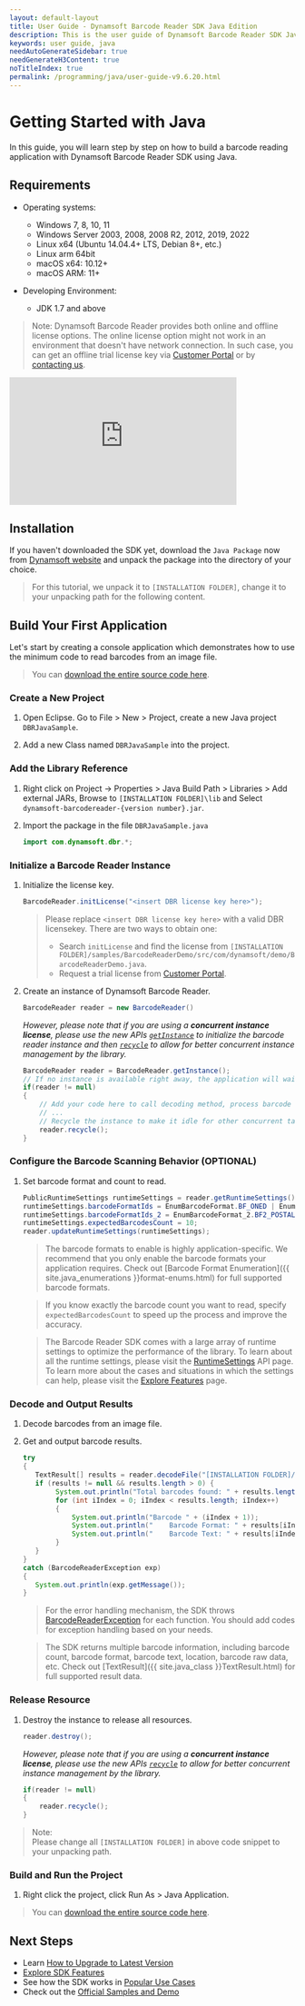 ```yaml
---
layout: default-layout
title: User Guide - Dynamsoft Barcode Reader SDK Java Edition
description: This is the user guide of Dynamsoft Barcode Reader SDK Java Edition.
keywords: user guide, java
needAutoGenerateSidebar: true
needGenerateH3Content: true
noTitleIndex: true
permalink: /programming/java/user-guide-v9.6.20.html
---
```



# Getting Started with Java

In this guide, you will learn step by step on how to build a barcode reading application with Dynamsoft Barcode Reader SDK using Java.

## Requirements

- Operating systems:
  - Windows 7, 8, 10, 11
  - Windows Server 2003, 2008, 2008 R2, 2012, 2019, 2022
  - Linux x64 (Ubuntu 14.04.4+ LTS, Debian 8+, etc.)
  - Linux arm 64bit
  - macOS x64: 10.12+
  - macOS ARM: 11+

- Developing Environment:
  - JDK 1.7 and above

>Note:
>Dynamsoft Barcode Reader provides both online and offline license options. The online license option might not work in an environment that doesn't have network connection. In such case, you can get an offline trial license key via <a href="https://www.dynamsoft.com/customer/license/trialLicense?utm_source=guide&product=dbr&package=desktop" target="_blank">Customer Portal</a> or by <a href="https://www.dynamsoft.com/company/contact/" target="_blank">contacting us</a>.

<iframe width="400" height="225" src="https://www.youtube.com/embed/05UtoF7_HJQ" title="How to Use Dynamsoft Barcode Reader Java SDK | Dynamsoft Tutorial" frameborder="0" allow="accelerometer; autoplay; clipboard-write; encrypted-media; gyroscope; picture-in-picture" allowfullscreen></iframe>

## Installation

If you haven't downloaded the SDK yet, download the `Java Package` now from <a href="https://www.dynamsoft.com/barcode-reader/downloads/?utm_source=docs" target="_blank">Dynamsoft website</a> and unpack the package into the directory of your choice.
>For this tutorial, we unpack it to `[INSTALLATION FOLDER]`, change it to your unpacking path for the following content.

## Build Your First Application

Let's start by creating a console application which demonstrates how to use the minimum code to read barcodes from an image file.  
> You can <a href="https://github.com/Dynamsoft/barcode-reader-java-samples/blob/main/samples/GeneralSettings/src/main/java/GeneralSettings.java" target="_blank">download the entire source code here</a>.

### Create a New Project

1. Open Eclipse. Go to File > New > Project,  create a new Java project `DBRJavaSample`.

2. Add a new Class named `DBRJavaSample` into the project.

### Add the Library Reference

1. Right click on Project -> Properties > Java Build Path > Libraries > Add external JARs, Browse to `[INSTALLATION FOLDER]\lib` and Select `dynamsoft-barcodereader-{version number}.jar`.

2. Import the package in the file `DBRJavaSample.java`

   ```java
   import com.dynamsoft.dbr.*;
   ```

### Initialize a Barcode Reader Instance

1. Initialize the license key.

    ```java
    BarcodeReader.initLicense("<insert DBR license key here>");
    ```

    >Please replace `<insert DBR license key here>` with a valid DBR licensekey. There are two ways to obtain one:
    >- Search `initLicense` and find the license from `[INSTALLATION FOLDER]/samples/BarcodeReaderDemo/src/com/dynamsoft/demo/BarcodeReaderDemo.java`.
    >- Request a trial license from <a href="https://www.dynamsoft.com/customer/license/trialLicense?utm_source=guide&product=dbr&package=desktop" target="_blank">Customer Portal</a>.

2. Create an instance of Dynamsoft Barcode Reader.

    ```java
    BarcodeReader reader = new BarcodeReader()
    ```

    *However, please note that if you are using a **concurrent instance license**, please use the new APIs [`getInstance`](api-reference/BarcodeReader/initialize-and-destroy.md#getinstance) to initialize the barcode reader instance and then [`recycle`](api-reference/BarcodeReader/initialize-and-destroy.md#recycle) to allow for better concurrent instance management by the library.*

    ```java
    BarcodeReader reader = BarcodeReader.getInstance();
    // If no instance is available right away, the application will wait until one becomes available
    if(reader != null)
    {
        // Add your code here to call decoding method, process barcode results and so on
        // ...
        // Recycle the instance to make it idle for other concurrent tasks
        reader.recycle();
    }
    ```

### Configure the Barcode Scanning Behavior (OPTIONAL)

1. Set barcode format and count to read.

    ```java
    PublicRuntimeSettings runtimeSettings = reader.getRuntimeSettings();
    runtimeSettings.barcodeFormatIds = EnumBarcodeFormat.BF_ONED | EnumBarcodeFormat.BF_QR_CODE;
    runtimeSettings.barcodeFormatIds_2 = EnumBarcodeFormat_2.BF2_POSTALCODE | EnumBarcodeFormat_2.BF2_DOTCODE;
    runtimeSettings.expectedBarcodesCount = 10;
    reader.updateRuntimeSettings(runtimeSettings);
    ```

    >The barcode formats to enable is highly application-specific. We recommend that you only enable the barcode formats your application requires. Check out [Barcode Format Enumeration]({{ site.java_enumerations }}format-enums.html) for full supported barcode formats.

    >If you know exactly the barcode count you want to read, specify `expectedBarcodesCount` to speed up the process and improve the accuracy.

    >The Barcode Reader SDK comes with a large array of runtime settings to optimize the performance of the library. To learn about all the runtime settings, please visit the [RuntimeSettings](api-reference/class/PublicRuntimeSettings.md) API page. To learn more about the cases and situations in which the settings can help, please visit the [Explore Features](user-guide/explore-features/index.md) page.

### Decode and Output Results

1. Decode barcodes from an image file.
2. Get and output barcode results.

    ```java
   try
   {
       TextResult[] results = reader.decodeFile("[INSTALLATION FOLDER]/images/AllSupportedBarcodeTypes.png", "");
       if (results != null && results.length > 0) {
            System.out.println("Total barcodes found: " + results.length);
            for (int iIndex = 0; iIndex < results.length; iIndex++)
            {
                System.out.println("Barcode " + (iIndex + 1));
                System.out.println("    Barcode Format: " + results[iIndex].barcodeFormatString);
                System.out.println("    Barcode Text: " + results[iIndex].barcodeText);
            }
       }     
   }
   catch (BarcodeReaderException exp)
   {
       System.out.println(exp.getMessage());
   }
    ```

    >For the error handling mechanism, the SDK throws [BarcodeReaderException]({{site.java_class}}BarcodeReaderException.html) for each function. You should add codes for exception handling based on your needs.

    >The SDK returns multiple barcode information, including barcode count, barcode format, barcode text, location, barcode raw data, etc. Check out [TextResult]({{ site.java_class }}TextResult.html) for full supported result data.

### Release Resource

1. Destroy the instance to release all resources.

    ```java
    reader.destroy();
    ```

    *However, please note that if you are using a **concurrent instance license**, please use the new APIs [`recycle`](api-reference/BarcodeReader/initialize-and-destroy.md#recycle) to allow for better concurrent instance management by the library.*

    ```java
    if(reader != null)
    {
        reader.recycle();
    }
    ```

>Note:  
Please change all `[INSTALLATION FOLDER]` in above code snippet to your unpacking path.

### Build and Run the Project

1. Right click the project, click Run As > Java Application.

> You can <a href="https://github.com/Dynamsoft/barcode-reader-java-samples/blob/main/samples/GeneralSettings/src/main/java/GeneralSettings.java" target="_blank">download the entire source code here</a>.

## Next Steps

- Learn [How to Upgrade to Latest Version](upgrade-instruction.md)
- [Explore SDK Features](user-guide/explore-features/index.md)
- See how the SDK works in [Popular Use Cases](user-guide/use-cases/index.md)
- Check out the [Official Samples and Demo](samples/index.md)
